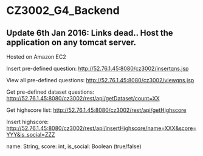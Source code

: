 # CZ3002_G4_Backend

Update 6th Jan 2016: Links dead.. Host the application on any tomcat server.
--------------------------------------------------------------------------

Hosted on Amazon EC2

Insert pre-defined question:
http://52.76.1.45:8080/cz3002/insertqns.jsp

View all pre-defined questions:
http://52.76.1.45:8080/cz3002/viewqns.jsp

Get pre-defined dataset questions:
http://52.76.1.45:8080/cz3002/rest/api/getDataset/count=XX

Get highscore list:
http://52.76.1.45:8080/cz3002/rest/api/getHighscore

Insert highscore:
http://52.76.1.45:8080/cz3002/rest/api/insertHighscore/name=XXX&score=YYY&is_social=ZZZ

name: String, score: int, is_social: Boolean (true/false)
